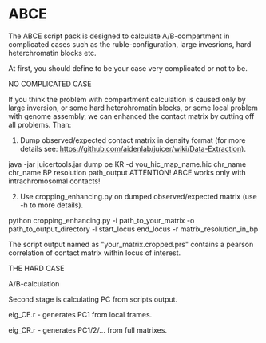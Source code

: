 # ABCE
The ABCE script pack is designed to calculate A/B-compartment in complicated cases such as the ruble-configuration, large invesrions, hard heterchromatin blocks etc.

At first, you should define to be your case very complicated or not to be.

NO COMPLICATED CASE

If you think the problem with compartment calculation is caused only by large inversion, or some hard heterohromatin blocks, or some local problem with genome assembly, we can enhanced the contact matrix by cutting off all problems.
Than:
1) Dump observed/expected contact matrix in density format (for more details see: https://github.com/aidenlab/juicer/wiki/Data-Extraction).

java -jar juicertools.jar dump oe KR -d you_hic_map_name.hic chr_name chr_name BP resolution path_output
ATTENTION! ABCE works only with intrachromosomal contacts!

2) Use cropping_enhancing.py on dumped observed/expected matrix (use -h to more details).

python cropping_enhancing.py -i path_to_your_matrix -o path_to_output_directory -l start_locus end_locus -r matrix_resolution_in_bp

The script output named as "your_matrix.cropped.prs" contains a pearson correlation of contact matrix within locus of interest.

THE HARD CASE

A/B-calculation


Second stage is calculating PC from scripts output. 

eig_CE.r - generates PC1 from local frames.

eig_CR.r -  generates PC1/2/... from full matrixes.
